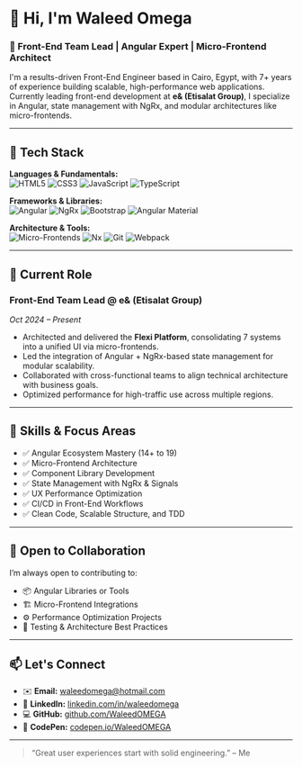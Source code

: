 # 👋 Hi, I'm Waleed Omega

### 🚀 Front-End Team Lead | Angular Expert | Micro-Frontend Architect

I'm a results-driven Front-End Engineer based in Cairo, Egypt, with 7+ years of experience building scalable, high-performance web applications. Currently leading front-end development at **e& (Etisalat Group)**, I specialize in Angular, state management with NgRx, and modular architectures like micro-frontends.

---

## 🔧 Tech Stack

**Languages & Fundamentals:**  
![HTML5](https://img.shields.io/badge/-HTML5-E34F26?logo=html5&logoColor=white) 
![CSS3](https://img.shields.io/badge/-CSS3-1572B6?logo=css3&logoColor=white)
![JavaScript](https://img.shields.io/badge/-JavaScript-F7DF1E?logo=javascript&logoColor=black) 
![TypeScript](https://img.shields.io/badge/-TypeScript-3178C6?logo=typescript&logoColor=white)

**Frameworks & Libraries:**  
![Angular](https://img.shields.io/badge/-Angular-DD0031?logo=angular&logoColor=white)
![NgRx](https://img.shields.io/badge/-NgRx-8A2BE2?logo=redux&logoColor=white)
![Bootstrap](https://img.shields.io/badge/-Bootstrap-7952B3?logo=bootstrap&logoColor=white)
![Angular Material](https://img.shields.io/badge/-Angular%20Material-009688?logo=material-design&logoColor=white)

**Architecture & Tools:**  
![Micro-Frontends](https://img.shields.io/badge/-Micro--Frontend-003B57?logo=webpack&logoColor=white)
![Nx](https://img.shields.io/badge/-Nx-143055?logo=nx&logoColor=white)
![Git](https://img.shields.io/badge/-Git-F05032?logo=git&logoColor=white)
![Webpack](https://img.shields.io/badge/-Webpack-8DD6F9?logo=webpack&logoColor=black)

---

## 💼 Current Role

### **Front-End Team Lead @ e& (Etisalat Group)**  
*Oct 2024 – Present*

- Architected and delivered the **Flexi Platform**, consolidating 7 systems into a unified UI via micro-frontends.
- Led the integration of Angular + NgRx-based state management for modular scalability.
- Collaborated with cross-functional teams to align technical architecture with business goals.
- Optimized performance for high-traffic use across multiple regions.

---

## 🧠 Skills & Focus Areas

- ✅ Angular Ecosystem Mastery (14+ to 19)
- ✅ Micro-Frontend Architecture
- ✅ Component Library Development
- ✅ State Management with NgRx & Signals
- ✅ UX Performance Optimization
- ✅ CI/CD in Front-End Workflows
- ✅ Clean Code, Scalable Structure, and TDD

---

## 🧪 Open to Collaboration

I’m always open to contributing to:
- 📦 Angular Libraries or Tools
- 🏗 Micro-Frontend Integrations
- ⚙️ Performance Optimization Projects
- 🧪 Testing & Architecture Best Practices

---

## 📫 Let's Connect

- ✉️ **Email:** [waleedomega@hotmail.com](mailto:waleedomega@hotmail.com)  
- 💼 **LinkedIn:** [linkedin.com/in/waleedomega](https://www.linkedin.com/in/waleedomega)  
- 💻 **GitHub:** [github.com/WaleedOMEGA](https://github.com/WaleedOMEGA)  
- 🎨 **CodePen:** [codepen.io/WaleedOMEGA](https://codepen.io/WaleedOMEGA)  

---

> “Great user experiences start with solid engineering.” – Me
